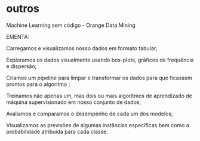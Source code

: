 # outros

Machine Learning sem código - Orange Data Mining

EMENTA:

Carregamos e visualizamos nosso dados em formato tabular;

Exploramos os dados visualmente usando box-plots, gráficos de frequência e dispersão;

Criamos um pipeline para limpar e transformar os dados para que ficassem prontos para o algoritmo ;

Treinamos não apenas um, mas dois ou mais algoritmos de aprendizado de máquina supervisionado em nosso conjunto de dados;

Avaliamos e comparamos o desempenho de cada um dos modelos;

Visualizamos as previsões de algumas instâncias específicas bem como a probabilidade atribuída para cada classe.
